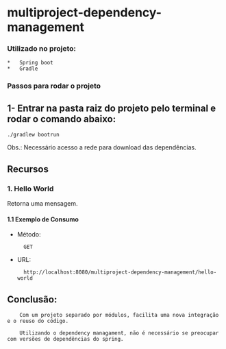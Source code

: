 # multiproject-dependency-management

### Utilizado no projeto:
    *   Spring boot
    *   Gradle

### Passos para rodar o projeto
## 1- Entrar na pasta raiz do projeto pelo terminal e rodar o comando abaixo:
    ./gradlew bootrun

Obs.: Necessário acesso a rede para download das dependências.

## Recursos

### 1. Hello World

Retorna uma mensagem.

#### 1.1 Exemplo de Consumo
* Método:
 
        GET
        
* URL:

        http://localhost:8080/multiproject-dependency-management/hello-world
    
## Conclusão:

        Com um projeto separado por módulos, facilita uma nova integração e o reuso do código.
        
        Utilizando o dependency managament, não é necessário se preocupar com versões de dependências do spring.